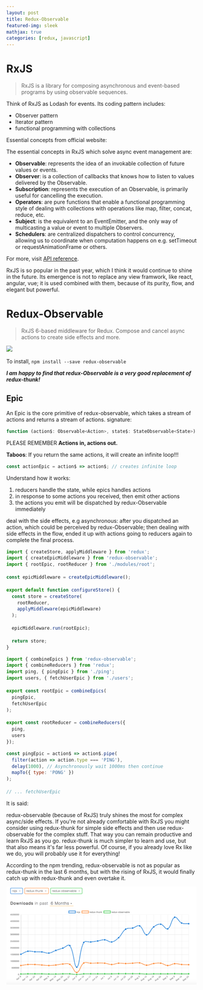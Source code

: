 ```yaml
---
layout: post
title: Redux-Observable
featured-img: sleek
mathjax: true
categories: [redux, javascript]
---
```



# RxJS

>RxJS is a library for composing asynchronous and event-based programs by using observable sequences. 

Think of RxJS as Lodash for events. Its coding pattern includes:
- Observer pattern 
- Iterator pattern 
- functional programming with collections

Essential concepts from official website:

The essential concepts in RxJS which solve async event management are:

* **Observable**: represents the idea of an invokable collection of future values or events.
* **Observer**: is a collection of callbacks that knows how to listen to values delivered by the Observable.
* **Subscription**: represents the execution of an Observable, is primarily useful for cancelling the execution.
* **Operators**: are pure functions that enable a functional programming style of dealing with collections with operations like map, filter, concat, reduce, etc.
* **Subject**: is the equivalent to an EventEmitter, and the only way of multicasting a value or event to multiple Observers.
* **Schedulers**: are centralized dispatchers to control concurrency, allowing us to coordinate when computation happens on e.g. setTimeout or requestAnimationFrame or others.

For more, visit [API reference](https://rxjs-dev.firebaseapp.com/api). 

RxJS is so popular in the past year, which I think it would continue to shine in the future. Its emergence is not to replace any view framwork, like react, angular, vue; it is used combined with them, because of its purity, flow, and elegant but powerful.

# Redux-Observable

>RxJS 6-based middleware for Redux. Compose and cancel async actions to create side effects and more.


![](http://img.youtube.com/vi/AslncyG8whg/0.jpg)

To install, `npm install --save redux-observable`


***I am happy to find that redux-Observable is a very good replacement of redux-thunk!***


## Epic

An Epic is the core primitive of redux-observable, which takes a stream of actions and returns a stream of actions.  signature:

```javascript
function (action$: Observable<Action>, state$: StateObservable<State>): Observable<Action>;
```

PLEASE REMEMBER **Actions in, actions out.**

**Taboos**: If you return the same actions, it will create an infinite loop!!!

```javascript
const actionEpic = action$ => action$; // creates infinite loop
```


Understand how it works:
1. reducers handle the state, while epics handles actions
2. in response to some actions you received, then emit other actions
3. the actions you emit will be dispatched by redux-Observable immediately

deal with the side effects, e.g asynchronous: after you dispatched an action, which could be perceived by redux-Observable; then dealing with side effects in the flow, ended it up with actions going to reducers again to complete the final process.


```javascript
import { createStore, applyMiddleware } from 'redux';
import { createEpicMiddleware } from 'redux-observable';
import { rootEpic, rootReducer } from './modules/root';

const epicMiddleware = createEpicMiddleware();

export default function configureStore() {
  const store = createStore(
    rootReducer,
    applyMiddleware(epicMiddleware)
  );

  epicMiddleware.run(rootEpic);

  return store;
}
```

```javascript
import { combineEpics } from 'redux-observable';
import { combineReducers } from 'redux';
import ping, { pingEpic } from './ping';
import users, { fetchUserEpic } from './users';

export const rootEpic = combineEpics(
  pingEpic,
  fetchUserEpic
);

export const rootReducer = combineReducers({
  ping,
  users
});
```

```javascript
const pingEpic = action$ => action$.pipe(
  filter(action => action.type === 'PING'),
  delay(1000), // Asynchronously wait 1000ms then continue
  mapTo({ type: 'PONG' })
);

// ... fetchUserEpic

```

It is said:

redux-observable (because of RxJS) truly shines the most for complex async/side effects. If you're not already comfortable with RxJS you might consider using redux-thunk for simple side effects and then use redux-observable for the complex stuff. That way you can remain productive and learn RxJS as you go. redux-thunk is much simpler to learn and use, but that also means it's far less powerful. Of course, if you already love Rx like we do, you will probably use it for everything! 

According to the npm trending, redux-observable is not as popular as redux-thunk in the last 6 months, but with the rising of RxJS, it would finally catch up with redux-thunk and even overtake it.

![](/assets/img/uploads/2018/trending.png)





